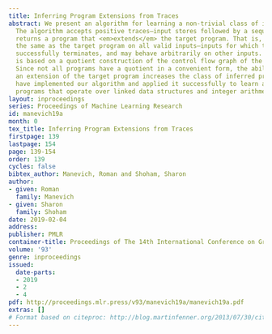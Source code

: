 ```yaml
---
title: Inferring Program Extensions from Traces
abstract: We present an algorithm for learning a non-trivial class of imperative programs.
  The algorithm accepts positive traces—input stores followed by a sequence of commands—and
  returns a program that <em>extends</em> the target program. That is, it behaves
  the same as the target program on all valid inputs—inputs for which the target program
  successfully terminates, and may behave arbitrarily on other inputs. Our algorithm
  is based on a quotient construction of the control flow graph of the target program.
  Since not all programs have a quotient in a convenient form, the ability to infer
  an extension of the target program increases the class of inferred programs. We
  have implemented our algorithm and applied it successfully to learn a variety of
  programs that operate over linked data structures and integer arithmetic.
layout: inproceedings
series: Proceedings of Machine Learning Research
id: manevich19a
month: 0
tex_title: Inferring Program Extensions from Traces
firstpage: 139
lastpage: 154
page: 139-154
order: 139
cycles: false
bibtex_author: Manevich, Roman and Shoham, Sharon
author:
- given: Roman
  family: Manevich
- given: Sharon
  family: Shoham
date: 2019-02-04
address: 
publisher: PMLR
container-title: Proceedings of The 14th International Conference on Grammatical Inference 2018
volume: '93'
genre: inproceedings
issued:
  date-parts:
  - 2019
  - 2
  - 4
pdf: http://proceedings.mlr.press/v93/manevich19a/manevich19a.pdf
extras: []
# Format based on citeproc: http://blog.martinfenner.org/2013/07/30/citeproc-yaml-for-bibliographies/
---
```

